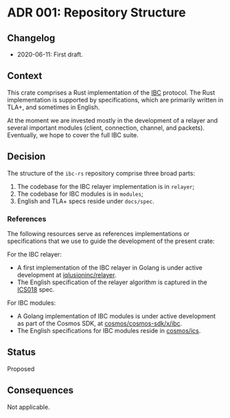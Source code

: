 # ADR 001: Repository Structure

## Changelog

* 2020-06-11: First draft.

## Context

This crate comprises a Rust implementation of the [IBC](https://github.com/cosmos/ics) protocol.
The Rust implementation is supported by specifications, which are primarily written in TLA+, and sometimes in English.

At the moment we are invested mostly in the development of a relayer and several important modules (client, connection, channel, and packets).
Eventually, we hope to cover the full IBC suite.

## Decision


The structure of the `ibc-rs` repository comprise three broad parts:

1. The codebase for the IBC relayer implementation is in `relayer`;
2. The codebase for IBC modules is in `modules`;
3. English and TLA+ specs reside under `docs/spec`.

### References

The following resources serve as references implementations or specifications that we use to guide the development of the present crate:

For the IBC relayer:

- A first implementation of the IBC relayer in Golang is under active development at [iqlusioninc/relayer](https://github.com/iqlusioninc/relayer).
- The English specification of the relayer algorithm is captured in the [ICS018](https://github.com/cosmos/ics/tree/master/spec/ics-018-relayer-algorithms) spec.

For IBC modules:

- A Golang implementation of IBC modules is under active development as part of the Cosmos SDK, at [cosmos/cosmos-sdk/x/ibc](https://github.com/cosmos/cosmos-sdk/tree/master/x/ibc).
- The English specifications for IBC modules reside in [cosmos/ics](https://github.com/cosmos/ics/tree/master/spec).

## Status

Proposed

## Consequences

Not applicable.